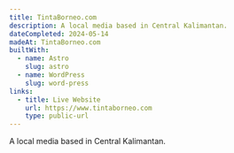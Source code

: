 ```yaml
---
title: TintaBorneo.com
description: A local media based in Central Kalimantan.
dateCompleted: 2024-05-14
madeAt: TintaBorneo.com
builtWith:
  - name: Astro
    slug: astro
  - name: WordPress
    slug: word-press
links:
  - title: Live Website
    url: https://www.tintaborneo.com
    type: public-url
---
```

A local media based in Central Kalimantan.

